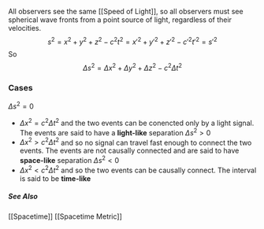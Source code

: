 All observers see the same [[Speed of Light]], so all observers must see spherical wave fronts from a point source of light, regardless of their velocities.
$$
s^2 = x^2 + y^2 + z^2 -c^2t^2 = 
x'^2 + y'^2 + z'^2 -c'^2t'^2 = s'^2
$$
So
$$
\Delta s^2 = \Delta x^2 + \Delta y^2 + \Delta z^2 - c^2 \Delta t^2
$$
### Cases
$\Delta s^2 = 0$
* $\Delta x^2 = c^2 \Delta t^2$ and the two events can be conencted only by a light signal. The events are said to have a **light-like** separation
$\Delta s^2 > 0$
* $\Delta x^2 > c^2 \Delta t^2$ and so no signal can travel fast enough to connect the two events. The events are not causally connected and are said to have **space-like** separation
$\Delta s^2 < 0$
* $\Delta x^2 < c^2 \Delta t^2$  and so the two events can be causally connect. The interval is said to be **time-like**

##### See Also
[[Spacetime]]
[[Spacetime Metric]]

